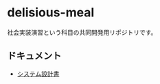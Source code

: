# delisious-meal

社会実装演習という科目の共同開発用リポジトリです。

## ドキュメント

- [システム設計書](./docs/%E3%83%81%E3%83%BC%E3%83%A06_%E3%82%B7%E3%82%B9%E3%83%86%E3%83%A0%E8%A8%AD%E8%A8%88%E6%9B%B8.md)
